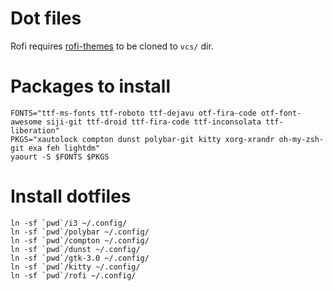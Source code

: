 # Dot files

Rofi requires [rofi-themes](git@github.com:DaveDavenport/rofi-themes.git) to be cloned to `vcs/` dir.

# Packages to install

    FONTS="ttf-ms-fonts ttf-roboto ttf-dejavu otf-fira-code otf-font-awesome siji-git ttf-droid ttf-fira-code ttf-inconsolata ttf-liberation"
    PKGS="xautolock compton dunst polybar-git kitty xorg-xrandr oh-my-zsh-git exa feh lightdm"
    yaourt -S $FONTS $PKGS

# Install dotfiles

    ln -sf `pwd`/i3 ~/.config/
    ln -sf `pwd`/polybar ~/.config/
    ln -sf `pwd`/compton ~/.config/
    ln -sf `pwd`/dunst ~/.config/
    ln -sf `pwd`/gtk-3.0 ~/.config/
    ln -sf `pwd`/kitty ~/.config/
    ln -sf `pwd`/rofi ~/.config/
